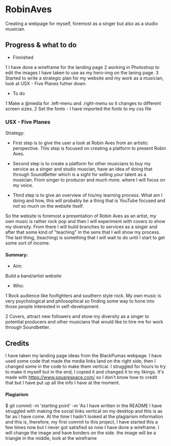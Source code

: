 # RobinAves

Creating a webpage for myself, foremost as a singer but also as a studio musician.

## Progress & what to do 
* Finnished


1 I have done a wireframe for the landing page 
2 working in Photoshop to edit the images I have taken to use as my hero-img on the laning page.
3 Started to write a strategic plan for my website and my work as a musician, look at USX - Five Planes futher down.

* To do


1 Make a @media for .left-menu and .right-menu so it changes to different screen sizes.
2 Set the fonts - I have imported the fonts to my css file

### USX - Five Planes
Strategy:
* First step is to give the user a look at Robin Aves from an artistic perspective. This step is focused on creating a platform to present Robin Aves.

* Second step is to create a platform for other musicians to buy my service as a singer and studio muscian, have an idea of doing that through SoundBetter which is a sight for selling your talent as a musician. From singer to producer and much more. where I will focus on my voice. 

* Third step is to give an overview of his/my learning process. What am I doing and how, this will probably be a thing that is YouTube focused and not so much on the website itself.


So the website is foremost a presentation of Robin Aves as an artist, my own music is rather rock pop and then I will experiment with covers to show my diversity. From there I will build branches to services as a singer and after that some kind of "teaching" in the sens that I will show my process. The last thing, (teaching) is something that I will wait to do until I start to get some sort of income.

#### Summary:
* Aim:


Build a band/artist website

* Who:


1 Rock audience like foofighters and southern style rock.
My own music is very psychological and philosophical so finding some way to hone into those people interested in self-development.

2 Covers, attract new followers and show my diversity as a singer to potential producers and other musicians that would like to hire me for work through Soundbetter.

## Credits
I have taken my landing page ideas from the BlackPumas webpage.
I have used some code that made the media links land on the right side, then I changed some in the code to make them vertical.
I struggled for hours to try to make it myself but in the end, I copied it and changed it to my likings.
It's made with https://www.squarespace.com/ so I don't know how to credit that but I have put up all the info I have at the moment.

#### Plagiarism

$ git commit -m 'starting point' -m 'As I have written in the README I have struggled with making the social links vertical on my desktop and this is as far as I have come. At the time I hadn't looked at the plagiarism information and this is, therefore, my first commit to this project, I have started this a few times now but I never got satisfied so now I have done a wireframe. I will change the image and have borders on the side. the image will be a triangle in the middle, look at the wireframe
